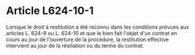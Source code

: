 # Article L624-10-1

Lorsque le droit à restitution a été reconnu dans les conditions prévues aux articles L. 624-9 ou L. 624-10 et que le bien fait l'objet d'un contrat en cours au jour de l'ouverture de la procédure, la restitution effective intervient au jour de la résiliation ou du terme du contrat.
